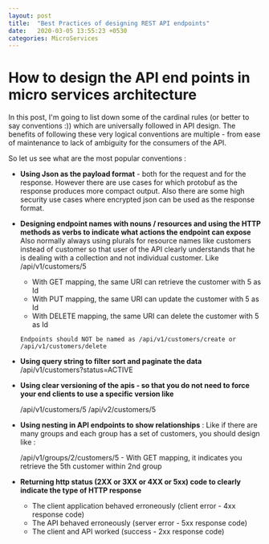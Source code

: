 ```yaml
---
layout: post
title:  "Best Practices of designing REST API endpoints"
date:   2020-03-05 13:55:23 +0530
categories: MicroServices
---
```


# How to design the API end points in micro services architecture

In this post, I'm going to list down some of the cardinal rules (or better to say conventions :)) which are universally followed in API design. The benefits of following these very logical conventions are multiple - from ease of maintenance to lack of ambiguity for the consumers of the API.

So let us see what are the most popular conventions :

* **Using Json as the payload format** - both for the request and for the response. However there are use cases for which protobuf as the response produces more compact output. Also there are some high security use cases where encrypted json can be used as the response format.

* **Designing endpoint names with nouns / resources and using the HTTP methods as verbs to indicate what actions the endpoint can expose**
Also normally always using plurals for resource names like customers instead of customer so that user of the API clearly understands that he is dealing with a collection and not individual customer.
    Like     
    /api/v1/customers/5
     - With GET mapping, the same URI can retrieve the customer with 5 as Id
     - With PUT mapping, the same URI can update the customer with 5 as Id
     - With DELETE mapping, the same URI can delete the customer with 5 as Id

      Endpoints should NOT be named as /api/v1/customers/create or /api/v1/customers/delete
			
* **Using query string to filter sort and paginate the data**
 	/api/v1/customers?status=ACTIVE
 
* **Using clear versioning of the apis - so that you do not need to force your end clients to use a specific version like** 

    /api/v1/customers/5
    /api/v2/customers/5
    
*  **Using nesting in API endpoints to show relationships** : Like if there are many groups and each group has a set of customers, you should design like :

	/api/v1/groups/2/customers/5  - With GET mapping, it indicates you retrieve the 5th customer within 2nd group

*  **Returning http status (2XX or 3XX or 4XX or 5xx) code to clearly indicate the type of HTTP response**

    - The client application behaved erroneously (client error - 4xx response code)
    - The API behaved erroneously (server error - 5xx response code)
    - The client and API worked (success - 2xx response code)     
